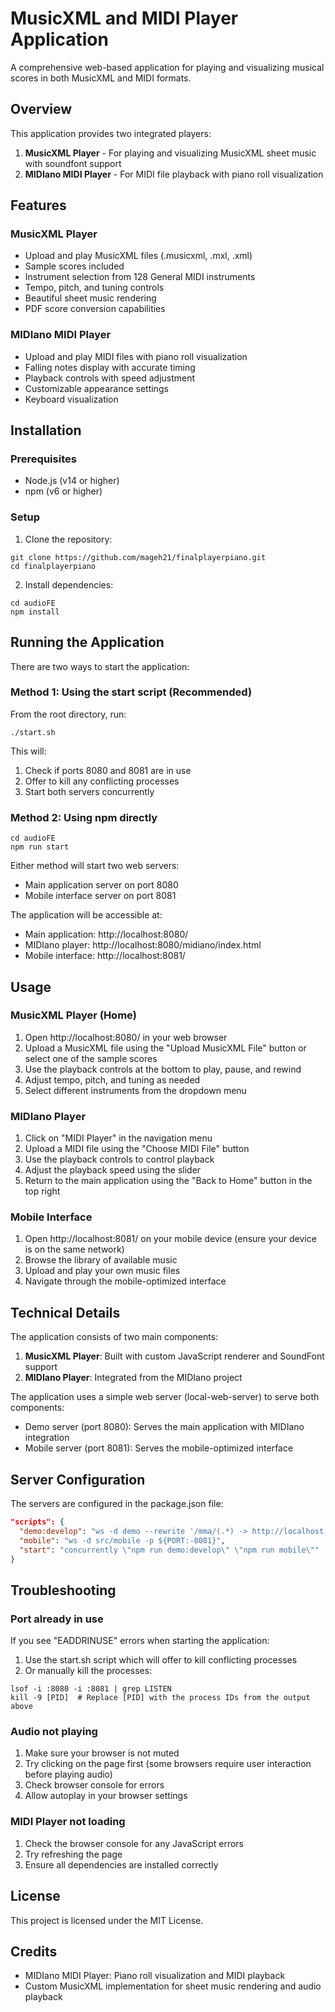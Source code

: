 # MusicXML and MIDI Player Application

A comprehensive web-based application for playing and visualizing musical scores in both MusicXML and MIDI formats.

## Overview

This application provides two integrated players:
1. **MusicXML Player** - For playing and visualizing MusicXML sheet music with soundfont support
2. **MIDIano MIDI Player** - For MIDI file playback with piano roll visualization

## Features

### MusicXML Player
- Upload and play MusicXML files (.musicxml, .mxl, .xml)
- Sample scores included
- Instrument selection from 128 General MIDI instruments
- Tempo, pitch, and tuning controls
- Beautiful sheet music rendering
- PDF score conversion capabilities

### MIDIano MIDI Player
- Upload and play MIDI files with piano roll visualization
- Falling notes display with accurate timing
- Playback controls with speed adjustment
- Customizable appearance settings
- Keyboard visualization

## Installation

### Prerequisites
- Node.js (v14 or higher)
- npm (v6 or higher)

### Setup

1. Clone the repository:
```
git clone https://github.com/mageh21/finalplayerpiano.git
cd finalplayerpiano
```

2. Install dependencies:
```
cd audioFE
npm install
```

## Running the Application

There are two ways to start the application:

### Method 1: Using the start script (Recommended)

From the root directory, run:
```
./start.sh
```

This will:
1. Check if ports 8080 and 8081 are in use
2. Offer to kill any conflicting processes
3. Start both servers concurrently

### Method 2: Using npm directly

```
cd audioFE
npm run start
```

Either method will start two web servers:
- Main application server on port 8080
- Mobile interface server on port 8081

The application will be accessible at:
- Main application: http://localhost:8080/
- MIDIano player: http://localhost:8080/midiano/index.html
- Mobile interface: http://localhost:8081/

## Usage

### MusicXML Player (Home)
1. Open http://localhost:8080/ in your web browser
2. Upload a MusicXML file using the "Upload MusicXML File" button or select one of the sample scores
3. Use the playback controls at the bottom to play, pause, and rewind
4. Adjust tempo, pitch, and tuning as needed
5. Select different instruments from the dropdown menu

### MIDIano Player
1. Click on "MIDI Player" in the navigation menu
2. Upload a MIDI file using the "Choose MIDI File" button
3. Use the playback controls to control playback
4. Adjust the playback speed using the slider
5. Return to the main application using the "Back to Home" button in the top right

### Mobile Interface
1. Open http://localhost:8081/ on your mobile device (ensure your device is on the same network)
2. Browse the library of available music
3. Upload and play your own music files
4. Navigate through the mobile-optimized interface

## Technical Details

The application consists of two main components:
1. **MusicXML Player**: Built with custom JavaScript renderer and SoundFont support
2. **MIDIano Player**: Integrated from the MIDIano project

The application uses a simple web server (local-web-server) to serve both components:
- Demo server (port 8080): Serves the main application with MIDIano integration
- Mobile server (port 8081): Serves the mobile-optimized interface

## Server Configuration

The servers are configured in the package.json file:
```json
"scripts": {
  "demo:develop": "ws -d demo --rewrite '/mma/(.*) -> http://localhost:3000/$1' -p ${PORT:-8080}",
  "mobile": "ws -d src/mobile -p ${PORT:-8081}",
  "start": "concurrently \"npm run demo:develop\" \"npm run mobile\""
}
```

## Troubleshooting

### Port already in use
If you see "EADDRINUSE" errors when starting the application:
1. Use the start.sh script which will offer to kill conflicting processes
2. Or manually kill the processes:
```
lsof -i :8080 -i :8081 | grep LISTEN
kill -9 [PID]  # Replace [PID] with the process IDs from the output above
```

### Audio not playing
1. Make sure your browser is not muted
2. Try clicking on the page first (some browsers require user interaction before playing audio)
3. Check browser console for errors
4. Allow autoplay in your browser settings

### MIDI Player not loading
1. Check the browser console for any JavaScript errors
2. Try refreshing the page
3. Ensure all dependencies are installed correctly

## License

This project is licensed under the MIT License.

## Credits

- MIDIano MIDI Player: Piano roll visualization and MIDI playback
- Custom MusicXML implementation for sheet music rendering and audio playback 